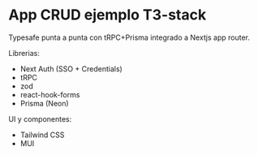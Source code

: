 # App CRUD ejemplo T3-stack

Typesafe punta a punta con tRPC+Prisma integrado a Nextjs app router.

Librerias:
- Next Auth (SSO + Credentials)
- tRPC
- zod
- react-hook-forms
- Prisma (Neon)

UI y componentes:
- Tailwind CSS
- MUI

